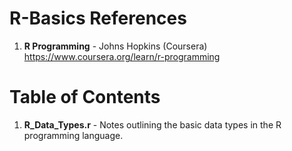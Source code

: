 # R-Basics References
1.  **R Programming** - Johns Hopkins (Coursera)   
    https://www.coursera.org/learn/r-programming

# Table of Contents
1.  **R_Data_Types.r** - Notes outlining the basic data types in the R programming language.
